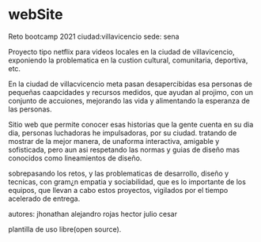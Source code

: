 # webSite
Reto bootcamp 2021 
ciudad:villavicencio
sede: sena

Proyecto tipo netflix para videos locales en la ciudad de villavicencio, exponiendo la problematica
en la custion cultural, comunitaria, deportiva, etc.

En la ciudad de villacvicencio meta pasan desapercibidas esa personas de pequeñas caapcidades y recursos medidos,
que ayudan al projimo, con un conjunto de accuiones, mejorando las vida y alimentando la esperanza de las personas.

Sitio web que permite conocer esas historias que la gente cuenta en su dia dia, personas luchadoras he impulsadoras,
por su ciudad. tratando de mostrar de la mejor manera, de unaforma interactiva, amigable y sofisticada, pero aun asi 
respetando las normas y guias de diseño mas conocidos como lineamientos de diseño.

sobrepasando los retos, y las problematicas de desarrollo, diseño y tecnicas, con gram¿n empatia y sociabilidad, que es
lo importante de los equipos, que llevan a cabo estos proyectos, vigilados por el tiempo acelerado de entrega.

autores:
jhonathan alejandro rojas
hector
julio cesar

plantilla de uso libre(open source).
